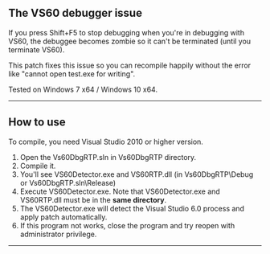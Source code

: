 
## The VS60 debugger issue
If you press Shift+F5 to stop debugging when you're in debugging with VS60,
the debuggee becomes zombie so it can't be terminated (until you terminate VS60).

This patch fixes this issue so you can recompile happily without the error like "cannot open test.exe for writing".

Tested on Windows 7 x64 / Windows 10 x64.

---

## How to use

To compile, you need Visual Studio 2010 or higher version.

1. Open the Vs60DbgRTP.sln in Vs60DbgRTP directory.
2. Compile it.
3. You'll see VS60Detector.exe and VS60RTP.dll (in Vs60DbgRTP\Debug or Vs60DbgRTP.sln\Release)
4. Execute VS60Detector.exe. Note that VS60Detector.exe and VS60RTP.dll must be in the **same directory**.
5. The VS60Detector.exe will detect the Visual Studio 6.0 process and apply patch automatically.
6. If this program not works, close the program and try reopen with administrator privilege.

---
